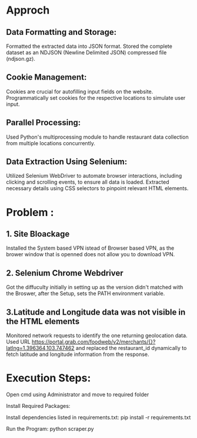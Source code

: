 # Approch

## Data Formatting and Storage:
Formatted the extracted data into JSON format. Stored the complete dataset as an NDJSON (Newline Delimited JSON) compressed file (ndjson.gz).

## Cookie Management:
Cookies are crucial for autofilling input fields on the website. Programmatically set cookies for the respective locations to simulate user input.

## Parallel Processing:
Used Python's multiprocessing module to handle restaurant data collection from multiple locations concurrently.

## Data Extraction Using Selenium:
Utilized Selenium WebDriver to automate browser interactions, including clicking and scrolling events, to ensure all data is loaded. Extracted necessary details using CSS selectors to pinpoint relevant HTML elements.

# Problem : 

## 1. Site Bloackage
Installed the System based VPN istead of Browser based VPN, as the brower window that is openned does not allow you to download VPN.

## 2. Selenium Chrome Webdriver
Got the diffuculty initially in setting up as the version didn't matched with the Broswer, after the Setup, sets the PATH environment variable.

## 3.Latitude and Longitude data was not visible in the HTML elements
Monitored network requests to identify the one returning geolocation data. Used URL https://portal.grab.com/foodweb/v2/merchants/{}?latlng=1.396364,103.747462 and replaced the restaurant_id dynamically to fetch latitude and longitude information from the response.

# Execution Steps:

Open cmd using Administrator and move to required folder

Install Required Packages:

Install dependencies listed in requirements.txt: pip install -r requirements.txt

Run the Program: python scraper.py
